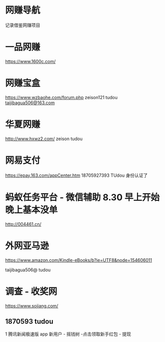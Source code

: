 # 网赚导航
记录借鉴网赚项目

# 一品网赚
https://www.1600c.com/ 

# 网赚宝盒
https://www.wzbaohe.com/forum.php 
zeison121 tudou  taijibagua506@163.com

# 华夏网赚
http://www.hxwz2.com/  zeison tudou
# 网易支付
https://epay.163.com/appCenter.htm 
18705927393   TUdou   身份认证了 



# 蚂蚁任务平台  - 微信辅助 8.30 早上开始 晚上基本没单
http://004461.cn/

# 外网亚马逊
https://www.amazon.com/Kindle-eBooks/b?ie=UTF8&node=154606011

taijibagua506@  tudou

# 调查 - 收奖网  
https://www.sojiang.com/ 

1870593   tudou 
----------------------------------------------
1 
腾讯新闻极速版 app  新用户 - 摇钱树 -点击领取新手红包 - 提现 
